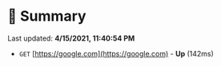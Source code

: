 # 📖 Summary
Last updated: **4/15/2021, 11:40:54 PM**

- `GET` [https://google.com](https://google.com) - **Up** (142ms)
